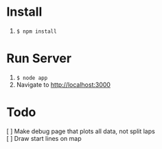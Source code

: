# Install

1. `$ npm install`

# Run Server

1. `$ node app`
2. Navigate to [http://localhost:3000](http://localhost:3000)

# Todo

[ ] Make debug page that plots all data, not split laps  
[ ] Draw start lines on map
